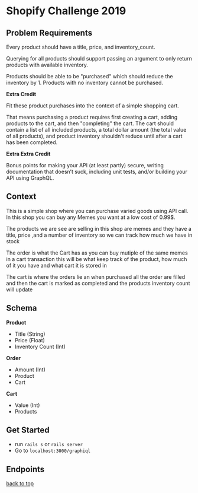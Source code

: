 # Shopify Challenge 2019

## Problem Requirements 

Every product should have a title, price, and inventory_count.

Querying for all products should support passing an argument to only return products with available inventory. 

Products should be able to be "purchased" which should reduce the inventory by 1. Products with no inventory cannot be purchased.

**Extra Credit** 

Fit these product purchases into the context of a simple shopping cart. 

That means purchasing a product requires first creating a cart, adding products to the cart, and then "completing" the cart.
The cart should contain a list of all included products, a total dollar amount (the total value of all products), and product inventory shouldn't reduce until after a cart has been completed.

**Extra Extra Credit**

Bonus points for making your API (at least partly) secure, writing documentation that doesn’t suck, including unit tests, and/or building your API using GraphQL.

## Context
This is a simple shop where you can purchase varied goods using API call. In this shop you can buy any Memes you want at a low cost 
of 0.99$.

The products we are see are selling in this shop are memes and they have a title, price ,and a number of inventory so we can track how much we have in stock

The order is what the Cart has as you can buy mutiple of the same memes in a cart transaction this will be what keep track of the product, how much of it you have and what cart it is stored in

The cart is where the orders lie an when purchased all the order are filled and then the cart is marked as completed and the products inventory count will update

## Schema 

**Product**
  - Title (String)
  - Price (Float)
  - Inventory Count (Int)

**Order**
  - Amount (Int)
  - Product
  - Cart

**Cart**
  - Value (Int)
  - Products


## Get Started 

- run `rails s` or `rails server`
- Go to `localhost:3000/graphiql` 

## Endpoints


[back to top](#problem-requirements)


